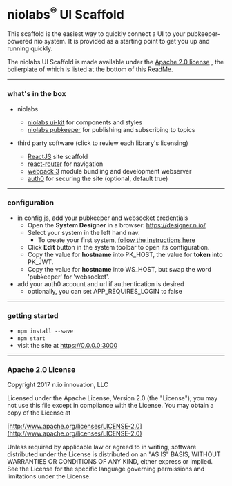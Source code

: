 # niolabs<sup>&reg;</sup> UI Scaffold

This scaffold is the easiest way to quickly connect a UI to your pubkeeper-powered nio system. It is provided as a starting point to get you up and running quickly.

The niolabs UI Scaffold is made available under the [Apache 2.0 license](https://www.apache.org/licenses/LICENSE-2.0) , the boilerplate of which is listed at the bottom of this ReadMe.

---

### what's in the box

- niolabs

    - [niolabs ui-kit](https://uikit.niolabs.com/) for components and styles
    - [niolabs pubkeeper](https://niolabs.com/product/pubkeeper) for publishing and subscribing to topics

- third party software (click to review each library's licensing)
    - [ReactJS](https://reactjs.org/) site scaffold
    - [react-router](https://reacttraining.com/react-router/) for navigation
    - [webpack 3](https://webpack.js.org/) module bundling and development webserver
    - [auth0](https://auth0.com/) for securing the site (optional, default true)

---

### configuration

- in config.js, add your pubkeeper and websocket credentials
  - Open the <strong>System Designer</strong> in a browser: <a href="https://designer.n.io/" target="_blank">https://designer.n.io/</a>
  - Select your system in the left hand nav.
    - To create your first system, <a href="https://docs.n.io/getting_started/in_the_cloud.html" target="_blank">follow the instructions here</a>
  - Click <strong>Edit</strong> button in the system toolbar to open its configuration.
  - Copy the value for <strong>hostname</strong> into PK_HOST, the value for <strong>token</strong> into PK_JWT.
  - Copy the value for <strong>hostname</strong> into WS_HOST, but swap the word 'pubkeeper' for 'websocket'.
- add your auth0 account and url if authentication is desired
  - optionally, you can set APP_REQUIRES_LOGIN to false

---

### getting started

- `npm install --save`
- `npm start`
- visit the site at https://0.0.0.0:3000

---

### Apache 2.0 License

Copyright 2017 n.io innovation, LLC

Licensed under the Apache License, Version 2.0 (the "License");
you may not use this file except in compliance with the License.
You may obtain a copy of the License at

[http://www.apache.org/licenses/LICENSE-2.0](http://www.apache.org/licenses/LICENSE-2.0)

Unless required by applicable law or agreed to in writing, software
distributed under the License is distributed on an "AS IS" BASIS,
WITHOUT WARRANTIES OR CONDITIONS OF ANY KIND, either express or implied.
See the License for the specific language governing permissions and
limitations under the License.


